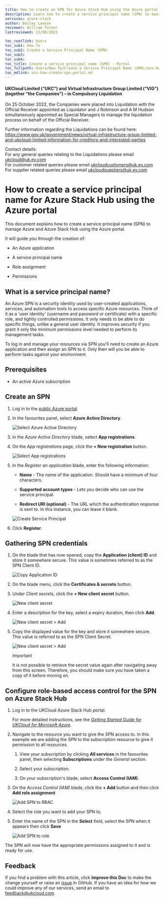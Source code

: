 ```yaml
---
title: How to create an SPN for Azure Stack Hub using the Azure portal
description: Learn how to create a service principal name (SPN) to manage your Azure Stack Hub resources using the Azure portal
services: azure-stack
author: Bailey Lawson
reviewer: William Turner
lastreviewed: 11/08/2021

toc_rootlink: Users
toc_sub1: How To
toc_sub2: Create a Service Principal Name (SPN)
toc_sub3:
toc_sub4:
toc_title: Create a service principal name (SPN) - Portal
toc_fullpath: Users/How To/Create a Service Principal Name (SPN)/azs-how-create-spn-portal.md
toc_mdlink: azs-how-create-spn-portal.md
---
```


#### UKCloud Limited (“UKC”) and Virtual Infrastructure Group Limited (“VIG”) (together “the Companies”) – in Compulsory Liquidation

On 25 October 2022, the Companies were placed into Liquidation with the Official Receiver appointed as Liquidator and J Robinson and A M Hudson simultaneously appointed as Special Managers to manage the liquidation process on behalf of the Official Receiver.

Further information regarding the Liquidations can be found here: <https://www.gov.uk/government/news/virtual-infrastructure-group-limited-and-ukcloud-limited-information-for-creditors-and-interested-parties>

Contact details:<br>
For any general queries relating to the Liquidations please email <ukcloud@uk.ey.com><br>
For customer related queries please email <ukcloudcustomers@uk.ey.com><br>
For supplier related queries please email <ukcloudsuppliers@uk.ey.com>

# How to create a service principal name for Azure Stack Hub using the Azure portal

This document explains how to create a service principal name (SPN) to manage Azure and Azure Stack Hub using the Azure portal.

It will guide you through the creation of:

- An Azure application

- A service principal name

- Role assignment

- Permissions

## What is a service principal name?

An Azure SPN is a security identity used by user-created applications, services, and automation tools to access specific Azure resources. Think of it as a 'user identity' (username and password or certificate) with a specific role, and tightly controlled permissions. It only needs to be able to do specific things, unlike a general user identity. It improves security if you grant it only the minimum permissions level needed to perform its management tasks.

To log in and manage your resources via SPN you'll need to create an Azure application and then assign an SPN to it. Only then will you be able to perform tasks against your environment.

## Prerequisites

- <p>An active Azure subscription</p>

## Create an SPN

1. Log in to the [public Azure portal](https://portal.azure.com).

2. In the favourites panel, select **Azure Active Directory**.

    ![Select Azure Active Directory](images/azs-browser-select-aad.png)

3. In the *Azure Active Directory* blade, select **App registrations**.

4. On the *App registrations* page, click the **+ New registration** button.

    ![Select App registrations](images/azs-browser-app-registrations.png)

5. In the *Register an application* blade, enter the following information:

   - **Name** - The name of the application. Should have a minimum of four characters.

   - **Supported account types** - Lets you decide who can use the service principal.

   - **Redirect URI (optional)** - The URL which the authentication response is sent to. In this instance, you can leave it blank.

    ![Create Service Principal](images/azs-browser-create-spn.png)

6. Click **Register**.

## Gathering SPN credentials

1. On the blade that has now opened, copy the **Application (client) ID** and store it somewhere secure. This value is sometimes referred to as the SPN Client ID.

    ![Copy Application ID](images/azs-browser-select-SPN-App-ID.png)

2. On the blade menu, click the **Certificates & secrets** button.

3. Under *Client secrets*, click the **+ New client secret** button.

    ![New client secret](images/azs-browser-spn-new-secret.png)

4. Enter a description for the key, select a expiry duration, then click **Add**.

    ![New client secret > Add](images/azs-browser-spn-new-secret-add.png)

5. Copy the displayed value for the key and store it somewhere secure. This value is referred to as the SPN Client Secret.

    ![New client secret > Add](images/azs-browser-spn-new-secret-value.png)

    > [!IMPORTANT]
    > It is not possible to retrieve the secret value again after navigating away from this screen. Therefore, you should make sure you have taken a copy of it before moving on.

## Configure role-based access control for the SPN on Azure Stack Hub

1. Log in to the UKCloud Azure Stack Hub portal.

    For more detailed instructions, see the [*Getting Started Guide for UKCloud for Microsoft Azure*](azs-gs.md).

2. Navigate to the resource you want to give the SPN access to. In this example we are adding the SPN to the subscription resource to give it permission to all resources.

   1. View your subscription by clicking **All services** in the favourites panel, then selecting **Subscriptions** under the *General* section.

   2. Select your subscription.

   3. On your subscription's blade, select **Access Control (IAM)**.

3. On the *Access Control (IAM)* blade, click the **+ Add** button and then click **Add role assignment**

    ![Add SPN to RBAC](images/azs-browser-add-RBAC-user.png)

4. Select the role you want to add your SPN to.

5. Enter the name of the SPN in the **Select** field, select the SPN when it appears then click **Save**

    ![Add SPN to role](images/azs-browser-add-SPN-role.png)

The SPN will now have the appropriate permissions assigned to it and is ready for use.

## Feedback

If you find a problem with this article, click **Improve this Doc** to make the change yourself or raise an [issue](https://github.com/UKCloud/documentation/issues) in GitHub. If you have an idea for how we could improve any of our services, send an email to <feedback@ukcloud.com>.
